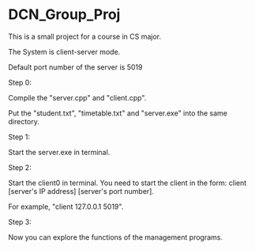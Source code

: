 # DCN_Group_Proj

This is a small project for a course in CS major. 

The System is client-server mode.

Default port number of the server is 5019

Step 0: 

Compile the "server.cpp" and "client.cpp".

Put the "student.txt", "timetable.txt" and "server.exe" into the same directory.

Step 1:

Start the server.exe in terminal. 

Step 2: 

Start the client0 in terminal. You need to start the client in the form: client [server's IP address] [server's port number]. 

For example, "client 127.0.0.1 5019".

Step 3:

Now you can explore the functions of the management programs.
